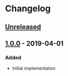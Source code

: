 # Changelog

## [Unreleased][]

## [1.0.0][] - 2019-04-01

### Added

- Initial implementation


[Unreleased]: https://github.com/niksy/advertol-core/compare/v1.0.0...HEAD
[1.0.0]: https://github.com/niksy/advertol-core/tree/v1.0.0